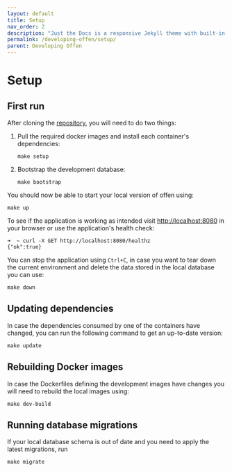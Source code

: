 ```yaml
---
layout: default
title: Setup
nav_order: 2
description: "Just the Docs is a responsive Jekyll theme with built-in search that is easily customizable and hosted on GitHub Pages."
permalink: /developing-offen/setup/
parent: Developing Offen
---
```


# Setup

## First run

After cloning the [repository][], you will need to do two things:

1. Pull the required docker images and install each container's dependencies:
    ```
    make setup
    ```
1. Bootstrap the development database:
    ```
    make bootstrap
    ```
You should now be able to start your local version of offen using:
```
make up
```

To see if the application is working as intended visit <http://localhost:8080> in your browser or use the application's health check:

```
➜  ~ curl -X GET http://localhost:8080/healthz
{"ok":true}
```

You can stop the application using `Ctrl+C`, in case you want to tear down the current environment and delete the data stored in the local database you can use:

```
make down
```

[repository]: https://github.com/offen/offen

## Updating dependencies

In case the dependencies consumed by one of the containers have changed, you can run the following command to get an up-to-date version:

```
make update
```

## Rebuilding Docker images

In case the Dockerfiles defining the development images have changes you will need to rebuild the local images using:

```
make dev-build
```

## Running database migrations

If your local database schema is out of date and you need to apply the latest migrations, run

```
make migrate
```
